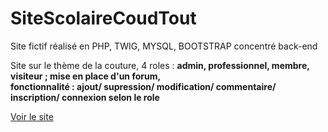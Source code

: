 # SiteScolaireCoudTout
Site fictif réalisé en PHP, TWIG, MYSQL, BOOTSTRAP concentré back-end

Site sur le thème de la couture, 4 roles : **admin, professionnel, membre, visiteur ; mise en place d'un forum, </br>
fonctionnalité : ajout/ supression/ modification/ commentaire/ inscription/ connexion selon le role**

<a href="https://hoffmannc.etu.mmi-unistra.fr/CoudTout/"> Voir le site </a>
